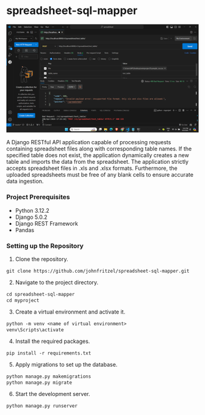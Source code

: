 # spreadsheet-sql-mapper

!["Application Screenshot"](screenshot.png)

A Django RESTful API application capable of processing requests containing spreadsheet files along with corresponding table names. If the specified table does not exist, the application dynamically creates a new table and imports the data from the spreadsheet. The application strictly accepts spreadsheet files in .xls and .xlsx formats. Furthermore, the uploaded spreadsheets must be free of any blank cells to ensure accurate data ingestion.

### Project Prerequisites
- Python 3.12.2
- Django 5.0.2
- Django REST Framework
- Pandas

### Setting up the Repository
1. Clone the repository.
```
git clone https://github.com/johnfritzel/spreadsheet-sql-mapper.git
```

2. Navigate to the project directory.
```
cd spreadsheet-sql-mapper
cd myproject
```

3. Create a virtual environment and activate it.
```
python -m venv <name of virtual environment>
venv\Scripts\activate
```

4. Install the required packages.
```
pip install -r requirements.txt
```

5. Apply migrations to set up the database.
```
python manage.py makemigrations
python manage.py migrate
```

6. Start the development server.
```
python manage.py runserver
```
